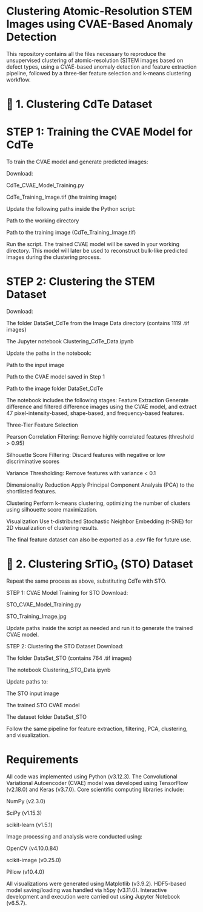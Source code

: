 # Clustering Atomic-Resolution STEM Images using CVAE-Based Anomaly Detection
This repository contains all the files necessary to reproduce the unsupervised clustering of atomic-resolution (S)TEM images based on defect types, using a CVAE-based anomaly detection and feature extraction pipeline, followed by a three-tier feature selection and k-means clustering workflow.

# 🔹 1. Clustering CdTe Dataset
# STEP 1: Training the CVAE Model for CdTe
To train the CVAE model and generate predicted images:

Download:

CdTe_CVAE_Model_Training.py

CdTe_Training_Image.tif (the training image)

Update the following paths inside the Python script:

Path to the working directory

Path to the training image (CdTe_Training_Image.tif)

Run the script.
The trained CVAE model will be saved in your working directory. This model will later be used to reconstruct bulk-like predicted images during the clustering process.

# STEP 2: Clustering the STEM Dataset
Download:

The folder DataSet_CdTe from the Image Data directory (contains 1119 .tif images)

The Jupyter notebook Clustering_CdTe_Data.ipynb

Update the paths in the notebook:

Path to the input image

Path to the CVAE model saved in Step 1

Path to the image folder DataSet_CdTe

The notebook includes the following stages:
Feature Extraction
Generate difference and filtered difference images using the CVAE model, and extract 47 pixel-intensity-based, shape-based, and frequency-based features.

Three-Tier Feature Selection

Pearson Correlation Filtering: Remove highly correlated features (threshold > 0.95)

Silhouette Score Filtering: Discard features with negative or low discriminative scores

Variance Thresholding: Remove features with variance < 0.1

Dimensionality Reduction
Apply Principal Component Analysis (PCA) to the shortlisted features.

Clustering
Perform k-means clustering, optimizing the number of clusters using silhouette score maximization.

Visualization
Use t-distributed Stochastic Neighbor Embedding (t-SNE) for 2D visualization of clustering results.

The final feature dataset can also be exported as a .csv file for future use.

# 🔹 2. Clustering SrTiO₃ (STO) Dataset
Repeat the same process as above, substituting CdTe with STO.

STEP 1: CVAE Model Training for STO
Download:

STO_CVAE_Model_Training.py

STO_Training_Image.jpg

Update paths inside the script as needed and run it to generate the trained CVAE model.

STEP 2: Clustering the STO Dataset
Download:

The folder DataSet_STO (contains 764 .tif images)

The notebook Clustering_STO_Data.ipynb

Update paths to:

The STO input image

The trained STO CVAE model

The dataset folder DataSet_STO

Follow the same pipeline for feature extraction, filtering, PCA, clustering, and visualization.

# Requirements
All code was implemented using Python (v3.12.3). The Convolutional Variational Autoencoder (CVAE) model was developed using TensorFlow (v2.18.0) and Keras (v3.7.0). Core scientific computing libraries include:

NumPy (v2.3.0)

SciPy (v1.15.3)

scikit-learn (v1.5.1)

Image processing and analysis were conducted using:

OpenCV (v4.10.0.84)

scikit-image (v0.25.0)

Pillow (v10.4.0)

All visualizations were generated using Matplotlib (v3.9.2).
HDF5-based model saving/loading was handled via h5py (v3.11.0).
Interactive development and execution were carried out using Jupyter Notebook (v6.5.7).
